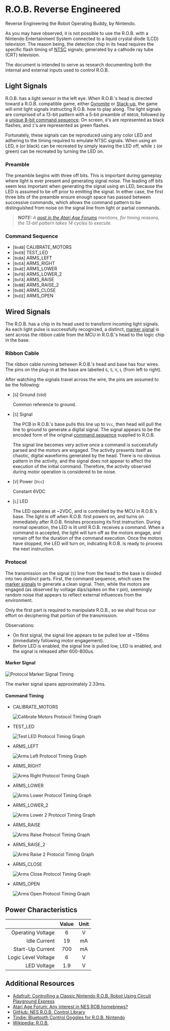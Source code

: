R.O.B. Reverse Engineered
=========================

Reverse Engineering the Robot Operating Buddy, by Nintendo.

As you may have observed, it is not possible to use the R.O.B. with a Nintendo
Entertainment System connected to a liquid crystal diode (LCD) television. The
reason being, the detection chip in its head requires the specific flash timing
of [NTSC](https://en.wikipedia.org/wiki/NTSC) signals; generated by a cathode
ray tube (CRT) television.

The document is intended to serve as research documenting both the internal and
external inputs used to control R.O.B.

Light Signals
-------------

R.O.B. has a light sensor in the left eye. When R.O.B.'s head is directed toward
a R.O.B. compatible game, either [Gyromite](https://en.wikipedia.org/wiki/R.O.B.#Gyromite)
or [Stack-up](https://en.wikipedia.org/wiki/R.O.B.#Stack-Up), the game will emit
light signals instructing R.O.B. how to play along. The light signals are
comprised of a 13-bit pattern with a 5-bit preamble of `00010`, followed by a
[unique 8-bit command sequence](#command-sequence). On screen, `0`'s are
represented as black flashes, and `1`'s are represented as green flashes.

Fortunately, these signals can be reproduced using any color LED and adhering to
the timing required to emulate NTSC signals. When using an LED, `0` (or black)
can be recreated by simply leaving the LED off, while `1` (or green) can be
recreated by turning the LED on.

### Preamble

The preamble begins with three off bits. This is important during gameplay where
light is ever present and generating signal noise. The leading off bits seem
less important when generating the signal using an LED, because the LED is
assumed to be off prior to emitting the signal. In either case, the first three
bits of the preamble ensure enough space has passed between successive commands,
which allows the command pattern to be distinguished from noise on the signal
line from light or partial commands.

> _**NOTE:** A [post in the Atari Age Forums](https://atariage.com/forums/topic/177286-any-interest-in-nes-rob-homebrews/?tab=comments#comment-2258585)
> mentions, for timing reasons, the 13-bit pattern takes 14 cycles to execute._

### Command Sequence

- [`0xAB`] CALIBRATE_MOTORS
- [`0xEB`] TEST_LED
- [`0xBA`] ARMS_LEFT
- [`0xEA`] ARMS_RIGHT
- [`0xAE`] ARMS_LOWER
- [`0xFB`] ARMS_LOWER_2
- [`0xFA`] ARMS_RAISE
- [`0xBB`] ARMS_RAISE_2
- [`0xBE`] ARMS_CLOSE
- [`0xEE`] ARMS_OPEN

Wired Signals
-------------

The R.O.B. has a chip in its head used to transform incoming light signals. As
each light pulse is successfully recognized, a distinct,
[marker signal](#marker-signal) is sent across the ribbon cable from the MCU in
R.O.B.'s  head to the logic chip in the base.

### Ribbon Cable

The ribbon cable running between R.O.B.'s head and base has four wires. The pins
on the plug-in at the base are labelled `G`, `S`, `V`, `L` (from left to right).

After watching the signals travel across the wire, the pins are assumed to be
the following:

- [`G`] Ground (`Vdd`)

  Common reference to ground.

- [`S`] Signal

  The PCB in R.O.B.'s base pulls this line up to `Vcc`, then head will pull the
  line to ground to generate a digital signal. The signal appears to be the
  encoded form of the original [command sequence](#command-sequence) supplied to
  R.O.B.

  The signal line becomes very active once a command is successfully parsed and
  the motors are engaged. The activity presents itself as chaotic, digital
  waveforms generated by the head. There is no obvious pattern in the activity,
  and the signal does not appear to affect the execution of the initial command.
  Therefore, the activity observed during motor operation is considered to be
  noise.

- [`V`] Power (`Vcc`)

  Constant 6VDC

- [`L`] LED

  The LED operates at ~2VDC, and is controlled by the MCU in R.O.B.'s base. The
  light is off when R.O.B. first powers on, and turns on immediately after
  R.O.B. finishes processing its first instruction. During normal operation, the
  LED is lit until R.O.B. receives a command. When a command is accepted, the
  light will turn off as the motors engage, and remain off for the duration of
  the command execution. Once the motors have stopped, the LED will turn on,
  indicating R.O.B. is ready to process the next instruction.

### Protocol

The transmission on the signal (`S`) line from the head to the base is divided
into two distinct parts. First, the command sequence, which uses the
[marker signals](#marker-signals) to generate a clean signal. Then, while the
motors are engaged (as observed by voltage dips/spikes on the `V` pin),
seemingly random noise that appears to reflect external influences from the
environment.

Only the first part is required to manipulate R.O.B., so we shall focus our
effort on deciphering that portion of the transmission.

Observations:

- On first signal, the signal line appears to be pulled low at ~156ms
(immediately following motor engagement).
- Before LED is enabled, the signal line is pulled low, LED is enabled, and the
signal is released after 600-800us.

#### Marker Signal

  ![Protocol Marker Signal Timing](img/protocol-timing-marker-signal.png)

  The marker signal spans approximately 2.33ms.

#### Command Timing

- CALIBRATE_MOTORS

  ![Calibrate Motors Protocol Timing Graph](img/protocol-calibrate-motors.png)

- TEST_LED

  ![Test LED Protocol Timing Graph](img/protocol-test-led.png)

- ARMS_LEFT

  ![Arms Left Protocol Timing Graph](img/protocol-arms-left.png)

- ARMS_RIGHT

  ![Arms Right Protocol Timing Graph](img/protocol-arms-right.png)

- ARMS_LOWER

  ![Arms Lower Protocol Timing Graph](img/protocol-arms-lower.png)

- ARMS_LOWER_2

  ![Arms Lower 2 Protocol Timing Graph](img/protocol-arms-lower-2.png)

- ARMS_RAISE

  ![Arms Raise Protocol Timing Graph](img/protocol-arms-raise.png)

- ARMS_RAISE_2

  ![Arms Raise 2 Protocol Timing Graph](img/protocol-arms-raise-2.png)

- ARMS_CLOSE

  ![Arms Close Protocol Timing Graph](img/protocol-arms-close.png)

- ARMS_OPEN

  ![Arms Open Protocol Timing Graph](img/protocol-arms-open.png)

Power Characteristics
---------------------

|                     | Value | Unit |
|--------------------:|:-----:|:----:|
| Operating Voltage   |     6 |   V  |
| Idle Current        |    19 |  mA  |
| Start-Up Current    |   700 |  mA  |
| Logic Level Voltage |   6   |   V  |
| LED Voltage         |   1.9 |   V  |

Additional Resources
--------------------

- [Adafruit: Controlling a Classic Nintendo R.O.B. Robot Using Circuit Playground Express](https://learn.adafruit.com/controlling-a-classic-nintendo-r-o-b-robot-using-circuit-playground-express/overview)
- [Atari Age Forum: Any interest in NES ROB homebrews?](https://atariage.com/forums/topic/177286-any-interest-in-nes-rob-homebrews/)
- [GitHub: NES R.O.B. Control Library](https://github.com/zfields/nes-rob)
- [Tindie: Bluetooth Control Goggles for R.O.B. Nintendo](https://www.tindie.com/products/cxelectronics/bluetooth-control-goggles-for-rob-nintendo/)
- [Wikipedia: R.O.B.](https://en.wikipedia.org/wiki/R.O.B.)
